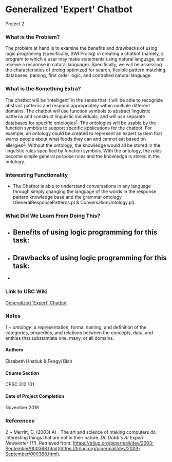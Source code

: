 # Generalized 'Expert' Chatbot
Project 2 

### What is the Problem?
The problem at hand is to examine the benefits and drawbacks of using logic programing (specifically, SWI Prolog) in creating a chatbot (namely, a program to which a user may make statements using natural language, and receive a response in natural language). Specifically,  we will be assessing the characteristics of prolog optimized for search, flexible pattern matching, databases, parsing, first order logic, and controlled natural language.

### What is the Something Extra?
The chatbot will be ‘intelligent’ in the sense that it will be able to recognize abstract patterns and respond appropriately within multiple different domains. The chatbot will use function symbols to abstract linguistic patterns and construct linguistic individuals, and will use separate databases for specific ontologies<sup>[1](#Notes)</sup>. The ontologies will be usable by the function symbols to support specific applications for the chatbot. For example, an ontology could be created to represent an expert system that warns people about what foods they can and cannot eat based on allergies<sup>[2](#References)</sup>.  Without the ontology, the knowledge would all be stored in the linguistic rules specified by function symbols. With the ontology, the rules become simple general purpose rules and the knowledge is stored in the ontology.

### Interesting Functionality
 - The Chatbot is able to understand conversations in any language through simply changing the language of the words in the response pattern knowledge base and the grammar ontology (GeneralResponsePatterns.pl & ConversationOntology.pl). 

### What Did We Learn From Doing This?
 -  Benefits of using logic programming for this task:
    - 
 -  Drawbacks of using logic programming for this task:
    - 
 - 
### Link to UBC Wiki
[Generalized 'Expert' Chatbot](https://wiki.ubc.ca/Generalized_%27Expert%27_Chatbot_CPSC312)

### Notes
1 ~ *ontology*:  a representation, formal naming, and definition of the categories, properties, and relations between the concepts, data, and entities that substantiate one, many, or all domains.

#### Authors
Elizabeth Hnatiuk & Fengyi Bian

#### Course Section
CPSC 312 101

#### Date of Project Completion
November 2018

### References
2 ~ Merritt, D. (2003) AI - The art and science of making computers do interesting things that are not in their nature. *Dr. Dobb's AI Expert Newsletter (11)*. Retrieved from: [https://trilug.org/pipermail/dev/2003-September/000368.html](https://trilug.org/pipermail/dev/2003-September/000368.html).
